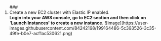 <ol>
  ### <li type ="1"> Create a new EC2 cluster with Elastic IP enabled.</li>
  <b>Login into your AWS console, go to EC2 section and then click on 'Launch Instances' to create a new instance.</b>
  ![image](https://user-images.githubusercontent.com/84242168/199164486-5c363526-3c35-49fe-b0e7-acf1ac530621.png)

  
